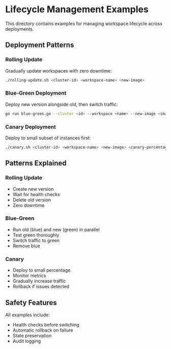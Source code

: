 # Lifecycle Management Examples

This directory contains examples for managing workspace lifecycle across deployments.

## Deployment Patterns

### Rolling Update

Gradually update workspaces with zero downtime:

```bash
./rolling-update.sh <cluster-id> <workspace-name> <new-image>
```

### Blue-Green Deployment

Deploy new version alongside old, then switch traffic:

```bash
go run blue-green.go --cluster <id> --workspace <name> --new-image <image>
```

### Canary Deployment

Deploy to small subset of instances first:

```bash
./canary.sh <cluster-id> <workspace-name> <new-image> <canary-percentage>
```

## Patterns Explained

### Rolling Update
- Create new version
- Wait for health checks
- Delete old version
- Zero downtime

### Blue-Green
- Run old (blue) and new (green) in parallel
- Test green thoroughly
- Switch traffic to green
- Remove blue

### Canary
- Deploy to small percentage
- Monitor metrics
- Gradually increase traffic
- Rollback if issues detected

## Safety Features

All examples include:
- Health checks before switching
- Automatic rollback on failure
- State preservation
- Audit logging

